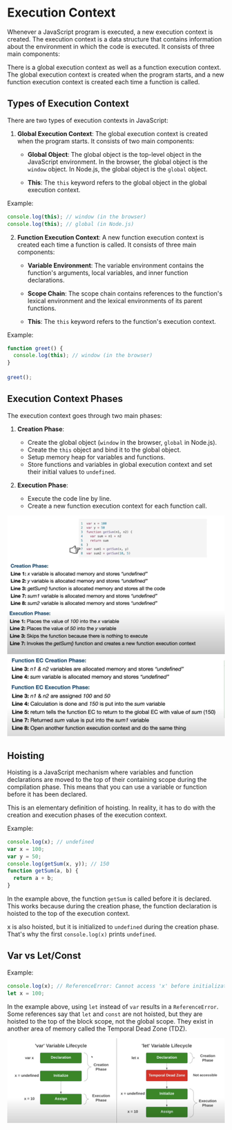 # Execution Context

Whenever a JavaScript program is executed, a new execution context is created. The execution context is a data structure that contains information about the environment in which the code is executed. It consists of three main components:

There is a global execution context as well as a function execution context. The global execution context is created when the program starts, and a new function execution context is created each time a function is called.



## Types of Execution Context

There are two types of execution contexts in JavaScript:

1. **Global Execution Context**: The global execution context is created when the program starts. It consists of two main components:

    - **Global Object**: The global object is the top-level object in the JavaScript environment. In the browser, the global object is the `window` object. In Node.js, the global object is the `global` object.

    - **This**: The `this` keyword refers to the global object in the global execution context.

Example:

```javascript
console.log(this); // window (in the browser)
console.log(this); // global (in Node.js)
```

2. **Function Execution Context**: A new function execution context is created each time a function is called. It consists of three main components:

    - **Variable Environment**: The variable environment contains the function's arguments, local variables, and inner function declarations.

    - **Scope Chain**: The scope chain contains references to the function's lexical environment and the lexical environments of its parent functions.

    - **This**: The `this` keyword refers to the function's execution context.

Example:

```javascript
function greet() {
  console.log(this); // window (in the browser)
}

greet();
```

## Execution Context Phases

The execution context goes through two main phases:

1. **Creation Phase**: 
    - Create the global object (`window` in the browser, `global` in Node.js).
    - Create the `this` object and bind it to the global object.
    - Setup memory heap for variables and functions.
    - Store functions and variables in global execution context and set their initial values to `undefined`.

2. **Execution Phase**: 
    - Execute the code line by line.
    - Create a new function execution context for each function call.


![Example of the two phases](image-1.png)
![Function Ec two phases](image-2.png)

## Hoisting

Hoisting is a JavaScript mechanism where variables and function declarations are moved to the top of their containing scope during the compilation phase. This means that you can use a variable or function before it has been declared.

This is an elementary definition of hoisting. In reality, it has to do with the creation and execution phases of the execution context.

Example:

```javascript
console.log(x); // undefined
var x = 100;
var y = 50;
console.log(getSum(x, y)); // 150
function getSum(a, b) {
  return a + b;
}
```

In the example above, the function `getSum` is called before it is declared. This works because during the creation phase, the function declaration is hoisted to the top of the execution context.

x is also hoisted, but it is initialized to `undefined` during the creation phase. That's why the first `console.log(x)` prints `undefined`.

## Var vs Let/Const

Example:

```javascript
console.log(x); // ReferenceError: Cannot access 'x' before initialization
let x = 100;
```

In the example above, using `let` instead of `var` results in a `ReferenceError`.
Some references say that `let` and `const` are not hoisted, but they are hoisted to the top of the block scope, not the global scope. They exist in another area of memory called the Temporal Dead Zone (TDZ).

![var variable lifecycle vs let/const variable lifecycle](image-3.png)

